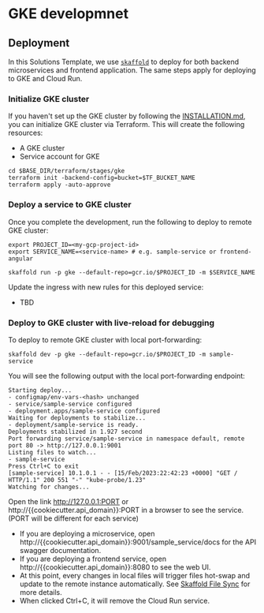 # GKE developmnet

## Deployment

In this Solutions Template, we use [`skaffold`](https://skaffold.dev/) to deploy for both backend microservices and frontend application. The same steps apply for deploying to GKE and Cloud Run.

### Initialize GKE cluster

If you haven't set up the GKE cluster by following the [INSTALLATION.md](docs/INSTALLATION.md#SetupanddeploySolutionsTemplateAutomated), you can initialize GKE cluster via Terraform. This will create the following resources:
- A GKE cluster
- Service account for GKE

```
cd $BASE_DIR/terraform/stages/gke
terraform init -backend-config=bucket=$TF_BUCKET_NAME
terraform apply -auto-approve
```

### Deploy a service to GKE cluster

Once you complete the development, run the following to deploy to remote GKE cluster:
```
export PROJECT_ID=<my-gcp-project-id>
export SERVICE_NAME=<service-name> # e.g. sample-service or frontend-angular

skaffold run -p gke --default-repo=gcr.io/$PROJECT_ID -m $SERVICE_NAME
```

Update the ingress with new rules for this deployed service:
- TBD

### Deploy to GKE cluster with live-reload for debugging

To deploy to remote GKE cluster with local port-forwarding:
```
skaffold dev -p gke --default-repo=gcr.io/$PROJECT_ID -m sample-service
```

You will see the following output with the local port-forwarding endpoint:
```
Starting deploy...
- configmap/env-vars-<hash> unchanged
- service/sample-service configured
- deployment.apps/sample-service configured
Waiting for deployments to stabilize...
- deployment/sample-service is ready.
Deployments stabilized in 1.927 second
Port forwarding service/sample-service in namespace default, remote port 80 -> http://127.0.0.1:9001
Listing files to watch...
- sample-service
Press Ctrl+C to exit
[sample-service] 10.1.0.1 - - [15/Feb/2023:22:42:23 +0000] "GET / HTTP/1.1" 200 551 "-" "kube-probe/1.23"
Watching for changes...
```

Open the link http://127.0.0.1:PORT or http://{{cookiecutter.api_domain}}:PORT in a browser to see the service. (PORT will be different for each service)
- If you are deploying a microservice, open http://{{cookiecutter.api_domain}}:9001/sample_service/docs for the API swagger documentation.
- If you are deploying a frontend service, open http://{{cookiecutter.api_domain}}:8080 to see the web UI.
- At this point, every changes in local files will trigger files hot-swap and update to the remote instance automatically. See [Skaffold File Sync](https://skaffold.dev/docs/pipeline-stages/filesync/) for more details.
- When clicked Ctrl+C, it will remove the Cloud Run service.
